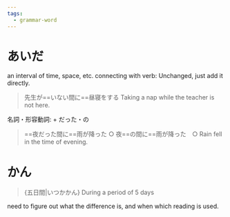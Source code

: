 ```yaml
---
tags:
  - grammar-word
---
```

# あいだ
an interval of time, space, etc.
connecting with verb: Unchanged, just add it directly.  
>先生が==いない間に==昼寝をする
>Taking a nap while the teacher is not here.

名詞・形容動詞: + だった・の
>==夜だった間に==雨が降った ○
>夜==の間に==雨が降った　○
>Rain fell in the time of evening.

# かん
>{五日間|いつかかん}
>During a period of 5 days

need to figure out what the difference is, and when which reading is used.
